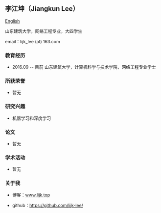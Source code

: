 ## 李江坤（Jiangkun Lee）

[English](./resume_us.html)

山东建筑大学，网络工程专业，大四学生

email：lijk_lee (at) 163.com

### 教育经历

- 2016.09 -- 目前   山东建筑大学，计算机科学与技术学院，网络工程专业学士

### 所获荣誉

- 暂无

### 研究兴趣

- 机器学习和深度学习

### 论文

- 暂无

### 学术活动

- 暂无

### 关于我

- 博客：www.lijk.top

- github：https://github.com/lijk-lee/